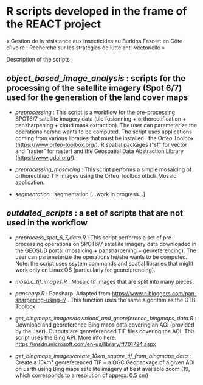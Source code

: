 # R scripts developed in the frame of the REACT project   

« Gestion de la résistance aux insecticides au Burkina Faso et en Côte d’Ivoire : Recherche sur les stratégies de lutte anti-vectorielle »

Description of the scripts :

## *object_based_image_analysis* : scripts for the processing of the satellite imagery (Spot 6/7) used for the generation of the land cover maps
 - *preprocessing* : This script is a workflow for the pre-processing SPOT6/7 satellite imagery data (tile fusionning + orthorectification + pansharpening + cloud mask extraction). The user can parameterize the operations he/she wants to be computed. The script uses applications coming from various libraries that must be installed : the Orfeo Toolbox (https://www.orfeo-toolbox.org/), R spatial packages ("sf" for vector and "raster" for raster) and the Geospatial Data Abstraction Library (https://www.gdal.org/).
 
 - *preprocessing_mosaicing* : This script performs a simple mosaicing of orthorectified TIF images using the Orfeo Toolbox otbcli_Mosaic application.
 
 - *segmentation* :  segmentation [...work in progress...]


## *outdated_scripts* : a set of scripts that are not used in the workflow
  - *preprocess_spot_6_7_data.R* : This script performs a set of pre-processing operations on SPOT6/7 satellite imagery data downloaded in the GEOSUD portal (mosaicing + pansharpening + georeferencing). The user can parameterize the operations he/she wants to be computed. Note: the script uses ssytem commands and spatial libraries that might work only on Linux OS (particularly for georeferencing).
  
  - *mosaic_tif_images.R* : Mosaic tif images that are split into many pieces.
  
  - *pansharp.R* : Pansharp. Adapted from https://www.r-bloggers.com/pan-sharpening-using-r/ . This function uses the same algorithm as the OTB Toolbox
  
  - *get_bingmaps_images/download_and_georeference_bingmaps_data.R* : Download and georeference Bing maps data covering an AOI (provided by the user). Outputs are georeferenced TIF files covering the AOI. This script uses the Bing API. More info here: https://msdn.microsoft.com/en-us/library/ff701724.aspx
    
  - *get_bingmaps_images/create_10km_square_tif_from_bingmaps_data* : Create a 10km² georeferenced TIF + a OGC Geopackage of a given AOI on Earth using Bing maps satellite imagery at best available zoom (19, which corresponds to a resolution of approx. 0.5 cm)
  